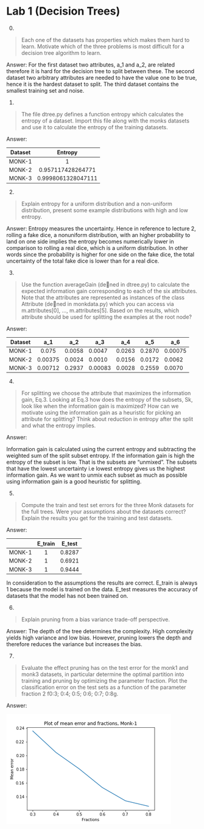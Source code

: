 # Lab 1 (Decision Trees)
0. 
> Each one of the datasets has properties which makes
them hard to learn. Motivate which of the three problems is most
difficult for a decision tree algorithm to learn.

Answer: For the first dataset two attributes, a_1 and a_2, are related therefore it is hard for the decision tree to split between these. The second dataset two arbitrary attributes are needed to have the value one to be true, hence it is the hardest dataset to split. The third dataset contains the smallest training set and noise.

1.
> The file dtree.py defines a function entropy which
calculates the entropy of a dataset. Import this file along with the monks datasets and use it to calculate the entropy of the training
datasets.

Answer: 

| Dataset        | Entropy           |
| ------------- |:-------------:| 
| MONK-1    | 1  | 
| MONK-2      | 0.957117428264771   |  
| MONK-3 |    0.9998061328047111  | 

2.
> Explain entropy for a uniform distribution and a non-uniform distribution, present some example distributions with
high and low entropy.

Answer: Entropy measures the uncertainty. Hence in reference to lecture 2, rolling a fake dice, a nonuniform distribution, with an higher probability to land on one side implies the entropy becomes numerically lower in comparison to rolling a real dice, which is a uniform distribution. In other words since the probability is higher for one side on the fake dice, the total uncertainty of the total fake dice is lower than for a real dice.

3.
>Use the function averageGain (dened in dtree.py) to calculate the expected information gain corresponding to each of the six attributes.  Note that the attributes are represented as instances of the class Attribute (dened in monkdata.py) which you can access via m.attributes[0], ..., m.attributes[5]. Based on the results, which attribute should be used for splitting the examples at the root node?

Answer: 

| Dataset | a_1     | a_2    | a_3     | a_4    | a_5    | a_6     |
|---------|:---------:|--------|---------|--------|--------|---------|
| MONK-1  | 0.075   | 0.0058 | 0.0047  | 0.0263 | 0.2870 | 0.00075 |
| MONK-2  | 0.00375 | 0.0024 | 0.0010  | 0.0156 | 0.0172 | 0.0062  |
| MONK-3  | 0.00712 | 0.2937 | 0.00083 | 0.0028 | 0.2559 | 0.0070  |


4.
>For splitting we choose the attribute that maximizes
the information gain, Eq.3. Looking at Eq.3 how does the entropy of
the subsets, Sk, look like when the information gain is maximized?
How can we motivate using the information gain as a heuristic for
picking an attribute for splitting? Think about reduction in entropy
after the split and what the entropy implies.

Answer:

Information gain is calculated using the current entropy and subtracting the weighted sum of the split subset entropy.  If the information gain is high the entropy of the subset is low. That is the subsets are “unmixed”. The subsets that have the lowest uncertainty i.e lowest entropy gives us the highest information gain. As we want to unmix each subset as much as possible using information gain is a good heuristic for splitting.
			
5.
> Compute the train and test set errors for the three Monk datasets for the full trees. Were your assumptions about the datasets correct? Explain the results you get for the training and test datasets.

Answer: 

|       | E_train          | E_test |
| ------------- |:-------------:| :-------------:| 
| MONK-1    | 1  |  0.8287 | 
| MONK-2      | 1   |   0.6921|
| MONK-3 |    1  |  0.9444 |

In consideration to the assumptions the results are correct. E_train is always 1 because the model is trained on the data. E_test measures the accuracy of datasets that the model has not been trained on.

6.
> Explain pruning from a bias variance trade-off perspective.

Answer: The depth of the tree determines the complexity. High complexity yields high variance and low bias. However, pruning lowers the depth and therefore reduces the variance but increases the bias.

7.
> Evaluate the effect pruning has on the test error for
the monk1 and monk3 datasets, in particular determine the optimal
partition into training and pruning by optimizing the parameter
fraction. Plot the classification error on the test sets as a function
of the parameter fraction 2 f0:3; 0:4; 0:5; 0:6; 0:7; 0:8g.

Answer:

<img src="monk1.png"
     alt="Markdown Monster icon"
     style="float: left; margin-right: 10px;" />
